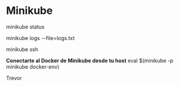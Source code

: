 # Minikube


minikube status

minikube logs --file=logs.txt

minikube ssh

**Conectarte al Docker de Minikube desde tu host**
eval $(minikube -p minikube docker-env)



Trevor


